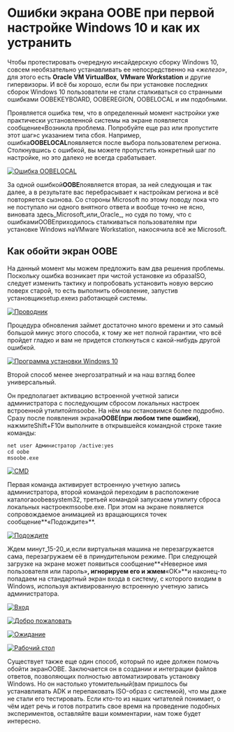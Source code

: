 # Ошибки экрана OOBE при первой настройке Windows 10 и как их устранить

Чтобы протестировать очередную инсайдерскую сборку Windows 10, совсем необязательно устанавливать ее непосредственно на _«железо»_, для этого есть **Oracle VM VirtualBox**, **VMware Workstation** и другие гипервизоры. И всё бы хорошо, если бы при установке последних сборок Windows 10 пользователи не стали сталкиваться со странными ошибками OOBEKEYBOARD, OOBEREGION, OOBELOCAL и им подобными.

Проявляется ошибка тем, что в определенный момент настройки уже практически установленной системы на экране появляется сообщение«Возникла проблема. Попробуйте еще раз или пропустите этот шаг»с указанием типа сбоя. Например, ошибка**OOBELOCAL**появляется после выбора пользователем региона. Столкнувшись с ошибкой, вы можете пропустить конкретный шаг по настройке, но это далеко не всегда срабатывает.

[![Ошибка OOBELOCAL](/images/1a7147a56652d967e7e1193d2914737b.jpg)](https://www.white-windows.ru/wp-content/uploads/2019/03/5587803_1.jpg)

За одной ошибкой**OOBE**появляется вторая, за ней следующая и так далее, а в результате вас перебрасывает к настройкам региона и всё повторяется сызнова. Со стороны Microsoft по этому поводу пока что не поступало ни одного внятного ответа и вообще точно не ясно, виновата здесь_Microsoft_или_Oracle_, но судя по тому, что с ошибкамиOOBEприходилось сталкиваться пользователям при установке Windows наVMware Workstation, накосячила всё же Microsoft.

## Как обойти экран OOBE

На данный момент мы можем предложить вам два решения проблемы. Поскольку ошибка возникает при чистой установке из образаISO, следует изменить тактику и попробовать установить новую версию поверх старой, то есть выполнить обновление, запустив установщикsetup.exeиз работающей системы.

[![Проводник](/images/27ead6d12253a0aa5b8cc40c5a24c3d2.jpg)](https://www.white-windows.ru/wp-content/uploads/2019/03/5587803_2.jpg)

Процедура обновления займет достаточно много времени и это самый большой минус этого способа, к тому же нет полной гарантии, что всё пройдет гладко и вам не придется столкнуться с какой-нибудь другой ошибкой.

[![Программа установки Windows 10](/images/5c2658876240cffd8bd0fa96349691ee.jpg)](https://www.white-windows.ru/wp-content/uploads/2019/03/5587803_3.jpg)

Второй способ менее энергозатратный и на наш взгляд более универсальный.

Он предполагает активацию встроенной учетной записи администратора с последующим сбросом локальных настроек встроенной утилитойmsoobe. На нём мы остановимся более подробно. Сразу после появления экрана**OOBE(при любом типе ошибки)**, нажмитеShift+F10и выполните в открывшейся командной строке такие команды:

```
net user Администратор /active:yes
cd oobe
msoobe.exe
```

[![CMD](/images/feca2c615bb1aaf87a4fece2eb4408a9.jpg)](https://www.white-windows.ru/wp-content/uploads/2019/03/5587803_4.jpg)

Первая команда активирует встроенную учетную запись администратора, второй командой переходим в расположение каталогаoobeвsystem32, третьей командой запускаем утилиту сброса локальных настроекmsoobe.exe. При этом на экране появляется сопровождаемое анимацией из вращающихся точек сообщение**«Подождите»**.

[![Подождите](/images/965e888c295974eb14fcbc6172c83b6d.jpg)](https://www.white-windows.ru/wp-content/uploads/2019/03/5587803_5.jpg)

Ждем минут_15-20_и,если виртуальная машина не перезагружается сама, перезагружаем её в принудительном режиме. При следующей загрузке на экране может появиться сообщение**«Неверное имя пользователя или пароль»**, игнорируем его и жмем**«OK»**и наконец-то попадаем на стандартный экран входа в систему, с которого входим в Windows, используя активированную встроенную учетную запись администратора.

[![Вход](/images/d4e4028e11ba6a8675cc20caf95094c2.jpg)](https://www.white-windows.ru/wp-content/uploads/2019/03/5587803_6.jpg)

[![Добро пожаловать](/images/61c847afc001c2ebf4193534d7c89bce.jpg)](https://www.white-windows.ru/wp-content/uploads/2019/03/5587803_7.jpg)

[![Ожидание](/images/62f851bf129b6760b7d3269b0d60b870.jpg)](https://www.white-windows.ru/wp-content/uploads/2019/03/5587803_8.jpg)

[![Рабочий стол](/images/02e8df7240df6e4548a275d06b69ac2f.jpg)](https://www.white-windows.ru/wp-content/uploads/2019/03/5587803_9.jpg)

Существует также еще один способ, который по идее должен помочь обойти экранOOBE. Заключается он в создании и интеграции файлов ответов, позволяющих полностью автоматизировать установку Windows. Но он настолько утомительный(вам пришлось бы устанавливать ADK и перепаковать ISO-образ с системой), что мы даже не стали его тестировать. Если кто-то из наших читателей понимает, о чём идет речь и готов потратить свое время на проведение подобных экспериментов, оставляйте ваши комментарии, нам тоже будет интересно.